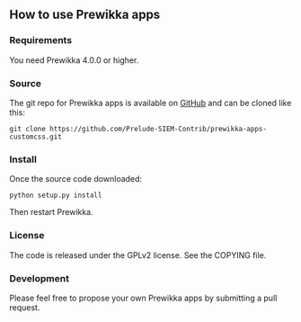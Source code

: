 ## How to use Prewikka apps

### Requirements

You need Prewikka 4.0.0 or higher.

### Source

The git repo for Prewikka apps is available on [GitHub](https://github.com/Prelude-SIEM-Contrib/prewikka-apps-customcss) and can be cloned like this:

    git clone https://github.com/Prelude-SIEM-Contrib/prewikka-apps-customcss.git

### Install

Once the source code downloaded:

    python setup.py install

Then restart Prewikka.

### License

The code is released under the GPLv2 license. See the COPYING file.

### Development

Please feel free to propose your own Prewikka apps by submitting a pull request.
